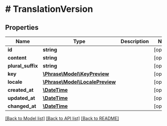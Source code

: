 # # TranslationVersion

## Properties

Name | Type | Description | Notes
------------ | ------------- | ------------- | -------------
**id** | **string** |  | [optional] 
**content** | **string** |  | [optional] 
**plural_suffix** | **string** |  | [optional] 
**key** | [**\Phrase\Model\KeyPreview**](KeyPreview.md) |  | [optional] 
**locale** | [**\Phrase\Model\LocalePreview**](LocalePreview.md) |  | [optional] 
**created_at** | [**\DateTime**](\DateTime.md) |  | [optional] 
**updated_at** | [**\DateTime**](\DateTime.md) |  | [optional] 
**changed_at** | [**\DateTime**](\DateTime.md) |  | [optional] 

[[Back to Model list]](../../README.md#documentation-for-models) [[Back to API list]](../../README.md#documentation-for-api-endpoints) [[Back to README]](../../README.md)


